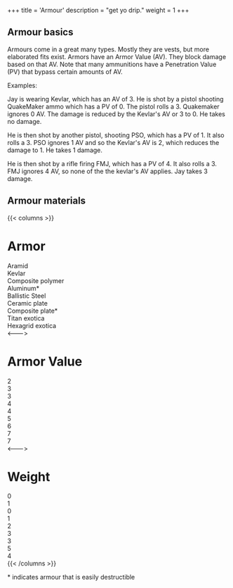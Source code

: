+++
title = 'Armour'
description = "get yo drip."
weight = 1
+++

## Armour basics
Armours come in a great many types. Mostly they are vests, but more elaborated fits exist. Armors have an Armor Value (AV). They block damage based on that AV. Note that many ammunitions have a Penetration Value (PV) that bypass certain amounts of AV.

Examples:  

Jay is wearing Kevlar, which has an AV of 3. He is shot by a pistol shooting QuakeMaker ammo which has a PV of 0. The pistol rolls a 3. Quakemaker ignores 0 AV. The damage is reduced by the Kevlar's AV or 3 to 0. He takes no damage.  

He is then shot by another pistol, shooting PSO, which has a PV of 1. It also rolls a 3. PSO ignores 1 AV and so the Kevlar's AV is 2, which reduces the damage to 1. He takes 1 damage.  

He is then shot by a rifle firing FMJ, which has a PV of 4. It also rolls a 3. FMJ ignores 4 AV, so none of the the kevlar's AV applies. Jay takes 3 damage. 


## Armour materials
{{< columns >}}
# Armor
Aramid  
Kevlar  
Composite polymer  
Aluminum*  
Ballistic Steel  
Ceramic plate  
Composite plate*  
Titan exotica  
Hexagrid exotica  
<---> 
# Armor Value
2  
3  
3  
4  
4  
5  
6  
7  
7  
<---> 
# Weight
0  
1  
0  
1  
2  
3  
3  
5  
4  
{{< /columns >}}

\* indicates armour that is easily destructible

